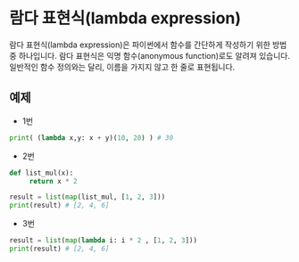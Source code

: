 # 람다 표현식(lambda expression)


람다 표현식(lambda expression)은 파이썬에서 함수를 간단하게 작성하기 위한 방법 중 하나입니다. 람다 표현식은 익명 함수(anonymous function)로도 알려져 있습니다. 일반적인 함수 정의와는 달리, 이름을 가지지 않고 한 줄로 표현됩니다.

## 예제

- 1번
```python
print( (lambda x,y: x + y)(10, 20) ) # 30
```

- 2번
```python
def list_mul(x):
     return x * 2

result = list(map(list_mul, [1, 2, 3]))
print(result) # [2, 4, 6]
```

- 3번
```python
result = list(map(lambda i: i * 2 , [1, 2, 3]))
print(result) # [2, 4, 6]
```

